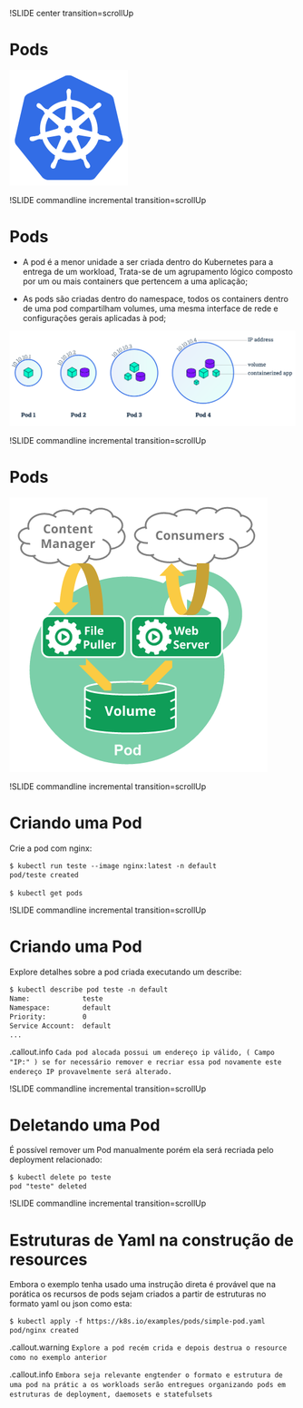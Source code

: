 !SLIDE center transition=scrollUp

# Pods
![kubernetes](images/kubernetes.png)

!SLIDE commandline incremental transition=scrollUp

# Pods

- A pod é a menor unidade a ser criada dentro do Kubernetes para a entrega de um workload, Trata-se de um agrupamento lógico composto por um ou mais containers que pertencem a uma aplicação;

- As pods são criadas dentro do namespace, todos os containers dentro de uma pod compartilham  volumes, uma mesma interface de rede e configurações gerais aplicadas à pod;

![kubernetes-pod-model.png](images/pod-model.png)

!SLIDE commandline incremental transition=scrollUp

# Pods

![kubernetes-pods.png](images/pod.png)

!SLIDE commandline incremental transition=scrollUp

# Criando uma Pod

Crie a pod com nginx:

	$ kubectl run teste --image nginx:latest -n default
	pod/teste created
	
	$ kubectl get pods


!SLIDE commandline incremental transition=scrollUp

# Criando uma Pod

Explore detalhes sobre a pod criada executando um describe:

	$ kubectl describe pod teste -n default
	Name:             teste
	Namespace:        default
	Priority:         0
	Service Account:  default
	...

.callout.info `Cada pod alocada possui um endereço ip válido, ( Campo "IP:" ) se for necessário remover e recriar essa pod novamente este endereço IP provavelmente será alterado.`

!SLIDE commandline incremental transition=scrollUp

# Deletando uma Pod

É possível remover um Pod manualmente porém ela será recriada pelo deployment relacionado:

	$ kubectl delete po teste
	pod "teste" deleted

!SLIDE commandline incremental transition=scrollUp

# Estruturas de Yaml na construção de resources

Embora o exemplo tenha usado uma instrução direta é provável que na porática os recursos de pods sejam criados a partir de estruturas no formato yaml ou json como esta:

	$ kubectl apply -f https://k8s.io/examples/pods/simple-pod.yaml
	pod/nginx created

.callout.warning `Explore a pod recém crida e depois destrua o resource como no exemplo anterior`

.callout.info `Embora seja relevante engtender o formato e estrutura de uma pod na prátic a os workloads serão entregues organizando pods em estruturas de deployment, daemosets e statefulsets`
